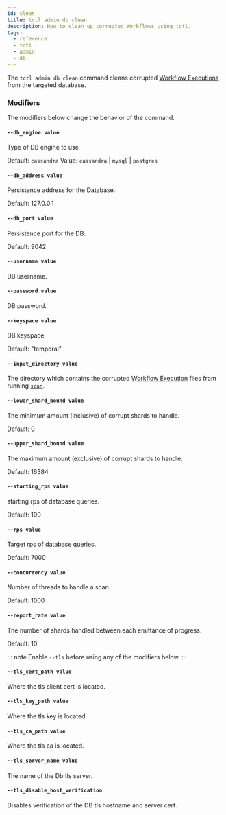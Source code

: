 ```yaml
---
id: clean
title: tctl admin db clean
description: How to clean up corrupted Workflows using tctl.
tags:
  - reference
  - tctl
  - admin
  - db
---
```


The `tctl admin db clean` command cleans corrupted [Workflow Executions](/docs/concepts/what-is-a-workflow-execution) from the targeted database.

### Modifiers

The modifiers below change the behavior of the command.

#### `--db_engine value`

Type of DB engine to use

Default: `cassandra`
Value: `cassandra` | `mysql` | `postgres`

#### `--db_address value`

Persistence address for the Database.

Default: 127.0.0.1

#### `--db_port value`

Persistence port for the DB.

Default: 9042

#### `--username value`

DB username.

#### `--password value`

DB password.

#### `--keyspace value`

DB keyspace

Default: "temporal"

#### `--input_directory value`

The directory which contains the corrupted [Workflow Execution](/docs/concepts/what-is-a-workflow-execution) files from running [`scan`](/docs/tctl/admin/db/scan).

#### `--lower_shard_bound value`

The minimum amount (inclusive) of corrupt shards to handle.

Default: 0

#### `--upper_shard_bound value`

The maximum amount (exclusive) of corrupt shards to handle.

Default: 16384

#### `--starting_rps value`

starting rps of database queries.

Default: 100

#### `--rps value`

Target rps of database queries.

Default: 7000

#### `--concurrency value`

Number of threads to handle a scan.

Default: 1000

#### `--report_rate value`

The number of shards handled between each emittance of progress.

Default: 10

::: note
Enable `--tls` before using any of the modifiers below.
:::

#### `--tls_cert_path value`

Where the tls client cert is located.

#### `--tls_key_path value`

Where the tls key is located.

#### `--tls_ca_path value`

Where the tls ca is located.

#### `--tls_server_name value`

The name of the Db tls server.

#### `--tls_disable_host_verification`

Disables verification of the DB tls hostname and server cert.
